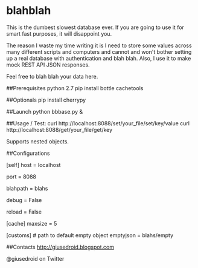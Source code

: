 # blahblah

This is the dumbest slowest database ever. If you are going to use it for smart fast purposes, it will disappoint you. 

The reason I waste my time writing it is I need to store some values across many different scripts and computers and cannot and won't bother setting up a real database with authentication and blah blah. Also, I use it to make mock REST API JSON responses.

Feel free to blah blah your data here.

##Prerequisites
python 2.7
pip install bottle cachetools 

##Optionals
pip install cherrypy

##Launch 
python bbbase.py &

##Usage / Test:
curl http://localhost:8088/set/your_file/set/key/value
curl http://localhost:8088/get/your_file/get/key

Supports nested objects.

##Configurations

[self]
host = localhost

port = 8088

blahpath = blahs

debug = False

reload = False

[cache]
maxsize = 5

[customs]
\# path to default empty object
emptyjson = blahs/empty

##Contacts
http://giusedroid.blogspot.com

@giusedroid on Twitter
